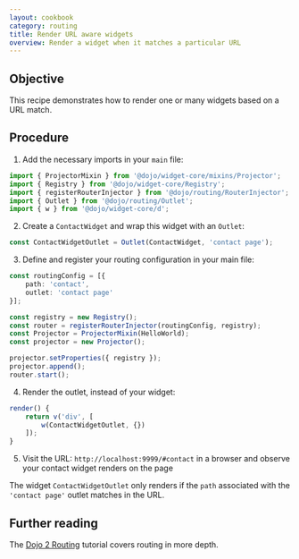 ```yaml
---
layout: cookbook
category: routing
title: Render URL aware widgets
overview: Render a widget when it matches a particular URL
---
```


## Objective

This recipe demonstrates how to render one or many widgets based on a URL match.

## Procedure

1. Add the necessary imports in your `main` file:

```ts
import { ProjectorMixin } from '@dojo/widget-core/mixins/Projector';
import { Registry } from '@dojo/widget-core/Registry';
import { registerRouterInjector } from '@dojo/routing/RouterInjector';
import { Outlet } from '@dojo/routing/Outlet';
import { w } from '@dojo/widget-core/d';
```

2. Create a `ContactWidget` and wrap this widget with an `Outlet`:

```ts
const ContactWidgetOutlet = Outlet(ContactWidget, 'contact page');
```

3. Define and register your routing configuration in your main file:

```ts
const routingConfig = [{
    path: 'contact',
    outlet: 'contact page'
}];

const registry = new Registry();
const router = registerRouterInjector(routingConfig, registry);
const Projector = ProjectorMixin(HelloWorld);
const projector = new Projector();

projector.setProperties({ registry });
projector.append();
router.start();
```

4. Render the outlet, instead of your widget:

```ts
render() {
    return v('div', [
        w(ContactWidgetOutlet, {})
    ]);
}
```

5. Visit the URL: `http://localhost:9999/#contact` in a browser and observe your contact widget renders on the page

The widget `ContactWidgetOutlet` only renders if the `path` associated with the `'contact page'` outlet matches in the URL.

## Further reading

The [Dojo 2 Routing](https://dojo.io/tutorials/1030_routing/) tutorial covers routing in more depth.
